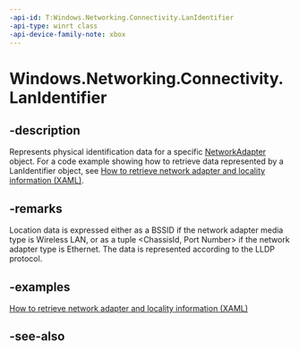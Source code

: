 ```yaml
---
-api-id: T:Windows.Networking.Connectivity.LanIdentifier
-api-type: winrt class
-api-device-family-note: xbox
---
```


<!-- Class syntax.
public class LanIdentifier : Windows.Networking.Connectivity.ILanIdentifier
-->

# Windows.Networking.Connectivity.LanIdentifier

## -description
Represents physical identification data for a specific [NetworkAdapter](networkadapter.md) object. For a code example showing how to retrieve data represented by a LanIdentifier object, see [How to retrieve network adapter and locality information (XAML)](https://msdn.microsoft.com/library/windows/apps/xaml/Hh465168).


## -remarks
Location data is expressed either as a BSSID if the network adapter media type is Wireless LAN, or as a tuple &lt;ChassisId, Port Number&gt; if the network adapter type is Ethernet. The data is represented according to the LLDP protocol.

## -examples

[How to retrieve network adapter and locality information (XAML)](https://msdn.microsoft.com/library/windows/apps/xaml/Hh465168)

## -see-also
